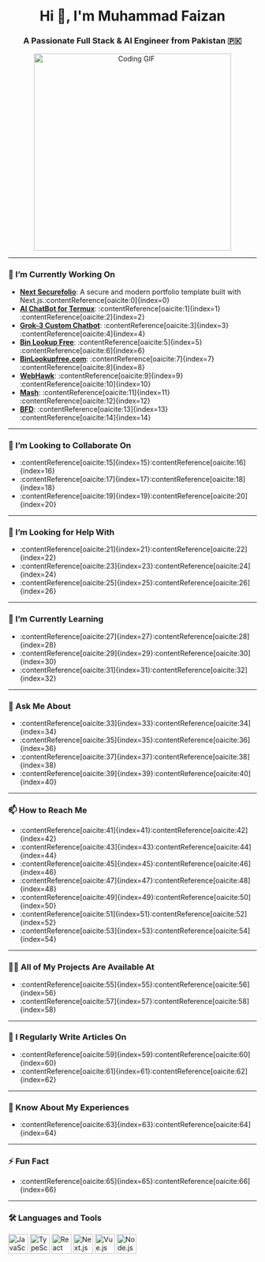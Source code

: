 <h1 align="center">Hi 👋, I'm Muhammad Faizan</h1>
<h3 align="center">A Passionate Full Stack & AI Engineer from Pakistan 🇵🇰</h3>

<p align="center">
  <img src="https://media.giphy.com/media/qgQUggAC3Pfv687qPC/giphy.gif" width="400" alt="Coding GIF">
</p>

---

### 🔭 I’m Currently Working On

- **[Next Securefolio](https://github.com/faizzyhon/next-securefolio)**: A secure and modern portfolio template built with Next.js.&#8203;:contentReference[oaicite:0]{index=0}
- **[AI ChatBot for Termux](https://github.com/faizzyhon/AI-ChatBot-Termux)**: :contentReference[oaicite:1]{index=1}&#8203;:contentReference[oaicite:2]{index=2}
- **[Grok-3 Custom Chatbot](https://github.com/faizzyhon/Grok-3-Custom-Chatbot-)**: :contentReference[oaicite:3]{index=3}&#8203;:contentReference[oaicite:4]{index=4}
- **[Bin Lookup Free](https://github.com/faizzyhon/bin-lookup-free)**: :contentReference[oaicite:5]{index=5}&#8203;:contentReference[oaicite:6]{index=6}
- **[BinLookupfree.com](https://github.com/faizzyhon/BinLookupfree.com)**: :contentReference[oaicite:7]{index=7}&#8203;:contentReference[oaicite:8]{index=8}
- **[WebHawk](https://github.com/faizzyhon/WebHawk)**: :contentReference[oaicite:9]{index=9}&#8203;:contentReference[oaicite:10]{index=10}
- **[Mash](https://github.com/faizzyhon/mash)**: :contentReference[oaicite:11]{index=11}&#8203;:contentReference[oaicite:12]{index=12}
- **[BFD](https://github.com/faizzyhon/BFD)**: :contentReference[oaicite:13]{index=13}&#8203;:contentReference[oaicite:14]{index=14}

---

### 👯 I’m Looking to Collaborate On

- :contentReference[oaicite:15]{index=15}&#8203;:contentReference[oaicite:16]{index=16}
- :contentReference[oaicite:17]{index=17}&#8203;:contentReference[oaicite:18]{index=18}
- :contentReference[oaicite:19]{index=19}&#8203;:contentReference[oaicite:20]{index=20}

---

### 🤝 I’m Looking for Help With

- :contentReference[oaicite:21]{index=21}&#8203;:contentReference[oaicite:22]{index=22}
- :contentReference[oaicite:23]{index=23}&#8203;:contentReference[oaicite:24]{index=24}
- :contentReference[oaicite:25]{index=25}&#8203;:contentReference[oaicite:26]{index=26}

---

### 🌱 I’m Currently Learning

- :contentReference[oaicite:27]{index=27}&#8203;:contentReference[oaicite:28]{index=28}
- :contentReference[oaicite:29]{index=29}&#8203;:contentReference[oaicite:30]{index=30}
- :contentReference[oaicite:31]{index=31}&#8203;:contentReference[oaicite:32]{index=32}

---

### 💬 Ask Me About

- :contentReference[oaicite:33]{index=33}&#8203;:contentReference[oaicite:34]{index=34}
- :contentReference[oaicite:35]{index=35}&#8203;:contentReference[oaicite:36]{index=36}
- :contentReference[oaicite:37]{index=37}&#8203;:contentReference[oaicite:38]{index=38}
- :contentReference[oaicite:39]{index=39}&#8203;:contentReference[oaicite:40]{index=40}

---

### 📫 How to Reach Me

- :contentReference[oaicite:41]{index=41}&#8203;:contentReference[oaicite:42]{index=42}
- :contentReference[oaicite:43]{index=43}&#8203;:contentReference[oaicite:44]{index=44}
- :contentReference[oaicite:45]{index=45}&#8203;:contentReference[oaicite:46]{index=46}
- :contentReference[oaicite:47]{index=47}&#8203;:contentReference[oaicite:48]{index=48}
- :contentReference[oaicite:49]{index=49}&#8203;:contentReference[oaicite:50]{index=50}
- :contentReference[oaicite:51]{index=51}&#8203;:contentReference[oaicite:52]{index=52}
- :contentReference[oaicite:53]{index=53}&#8203;:contentReference[oaicite:54]{index=54}

---

### 👨‍💻 All of My Projects Are Available At

- :contentReference[oaicite:55]{index=55}&#8203;:contentReference[oaicite:56]{index=56}
- :contentReference[oaicite:57]{index=57}&#8203;:contentReference[oaicite:58]{index=58}

---

### 📝 I Regularly Write Articles On

- :contentReference[oaicite:59]{index=59}&#8203;:contentReference[oaicite:60]{index=60}
- :contentReference[oaicite:61]{index=61}&#8203;:contentReference[oaicite:62]{index=62}

---

### 📄 Know About My Experiences

- :contentReference[oaicite:63]{index=63}&#8203;:contentReference[oaicite:64]{index=64}

---

### ⚡ Fun Fact

- :contentReference[oaicite:65]{index=65}&#8203;:contentReference[oaicite:66]{index=66}

---

### 🛠️ Languages and Tools

<p align="left">
  <img src="https://cdn.jsdelivr.net/gh/devicons/devicon/icons/javascript/javascript-original.svg" alt="JavaScript" width="40" height="40"/>
  <img src="https://cdn.jsdelivr.net/gh/devicons/devicon/icons/typescript/typescript-original.svg" alt="TypeScript" width="40" height="40"/>
  <img src="https://cdn.jsdelivr.net/gh/devicons/devicon/icons/react/react-original.svg" alt="React" width="40" height="40"/>
  <img src="https://cdn.jsdelivr.net/gh/devicons/devicon/icons/nextjs/nextjs-original.svg" alt="Next.js" width="40" height="40"/>
  <img src="https://cdn.jsdelivr.net/gh/devicons/devicon/icons/vuejs/vuejs-original.svg" alt="Vue.js" width="40" height="40"/>
  <img src="https://cdn.jsdelivr.net/gh/devicons/devicon/icons/nodejs/nodejs-original.svg" alt="Node.js" width="40" height="40"/>
  <img
::contentReference[oaicite:67]{index=67}
 
